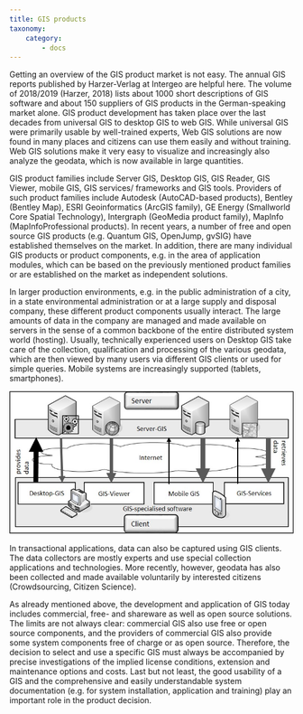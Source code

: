 ```yaml
---
title: GIS products
taxonomy:
    category:
        - docs
---
```

Getting an overview of the GIS product market is not easy. The annual GIS reports published by Harzer-Verlag at Intergeo are helpful here. The volume of 2018/2019 (Harzer, 2018) lists about 1000 short descriptions of GIS software and about 150 suppliers of GIS products in the German-speaking market alone.
GIS product development has taken place over the last decades from universal GIS to desktop GIS to web GIS. While universal GIS were primarily usable by well-trained experts, Web GIS solutions are now found in many places and citizens can use them easily and without training. Web GIS solutions make it very easy to visualize and increasingly also analyze the geodata, which is now available in large quantities.

GIS product families include Server GIS, Desktop GIS, GIS Reader, GIS Viewer, mobile GIS, GIS services/ frameworks and GIS tools. Providers of such product families include Autodesk (AutoCAD-based products), Bentley (Bentley Map), ESRI Geoinformatics (ArcGIS family), GE Energy (Smallworld Core Spatial Technology), Intergraph (GeoMedia product family), MapInfo (MapInfoProfessional products). In recent years, a number of free and open source GIS products (e.g. Quantum GIS, OpenJump, gvSIG) have established themselves on the market. In addition, there are many individual GIS products or product components, e.g. in the area of application modules, which can be based on the previously mentioned product families or are established on the market as independent solutions.

In larger production environments, e.g. in the public administration of a city, in a state environmental administration or at a large supply and disposal company, these different product components usually interact. The large amounts of data in the company are managed and made available on servers in the sense of a common backbone of the entire distributed system world (hosting). Usually, technically experienced users on Desktop GIS take care of the collection, qualification and processing of the various geodata, which are then viewed by many users via different GIS clients or used for simple queries. Mobile systems are increasingly supported (tablets, smartphones).


![GIS products in interaction](gis18-en.jpg?classes=caption "GIS products in interaction (according to Bill, 2010, p. 150)")

In transactional applications, data can also be captured using GIS clients. The data collectors are mostly experts and use special collection applications and technologies. More recently, however, geodata has also been collected and made available voluntarily by interested citizens (Crowdsourcing, Citizen Science).

As already mentioned above, the development and application of GIS today includes commercial, free- and shareware as well as open source solutions. The limits are not always clear: commercial GIS also use free or open source components, and the providers of commercial GIS also provide some system components free of charge or as open source. Therefore, the decision to select and use a specific GIS must always be accompanied by precise investigations of the implied license conditions, extension and maintenance options and costs. Last but not least, the good usability of a GIS and the comprehensive and easily understandable system documentation (e.g. for system installation, application and training) play an important role in the product decision.
